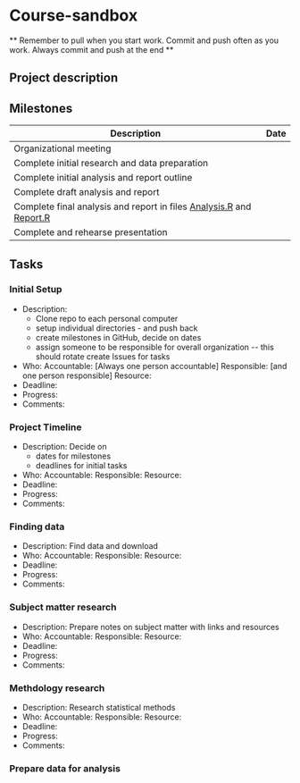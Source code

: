 # Course-sandbox

** Remember to pull when you start work. Commit and push often as you work. Always commit and push at the end ** 

## Project description

## Milestones

| Description                                         | Date                   |
|-----------------------------------------------------|------------------------|
| Organizational meeting                              ||
| Complete initial research and data preparation      ||
| Complete initial analysis and report outline        ||
| Complete draft analysis and report                  ||
| Complete final analysis and report in files  [Analysis.R](Analysis.R) and [Report.R](Report.R)  ||
| Complete and rehearse presentation                 ||

## Tasks

### Initial Setup
- Description: 
  - Clone repo to each personal computer
  - setup individual directories - and push back 
  - create milestones in GitHub, decide on dates
  - assign someone to be responsible for overall organization -- this should rotate 
  create Issues for tasks
- Who: Accountable: [Always one person accountable]  Responsible: [and one person responsible] Resource:
- Deadline: 
- Progress:
- Comments: 

### Project Timeline
- Description: Decide on 
  - dates for milestones
  - deadlines for initial tasks
- Who: Accountable:   Responsible:  Resource:
- Deadline: 
- Progress:
- Comments: 

### Finding data
- Description: Find data and download
- Who: Accountable:   Responsible:  Resource:
- Deadline: 
- Progress:
- Comments: 

### Subject matter research
- Description: Prepare notes on subject matter with links and resources
- Who: Accountable:   Responsible:  Resource:
- Deadline: 
- Progress:
- Comments: 

### Methdology research
- Description: Research statistical methods 
- Who: Accountable:   Responsible:  Resource:
- Deadline: 
- Progress:
- Comments: 

### Prepare data for analysis
